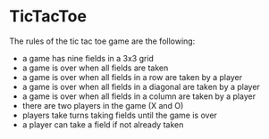 # TicTacToe

The rules of the tic tac toe game are the following:
- a game has nine fields in a 3x3 grid
- a game is over when all fields are taken
- a game is over when all fields in a row are taken by a player
- a game is over when all fields in a diagonal are taken by a player
- a game is over when all fields in a column are taken by a player
- there are two players in the game (X and O)
- players take turns taking fields until the game is over
- a player can take a field if not already taken

